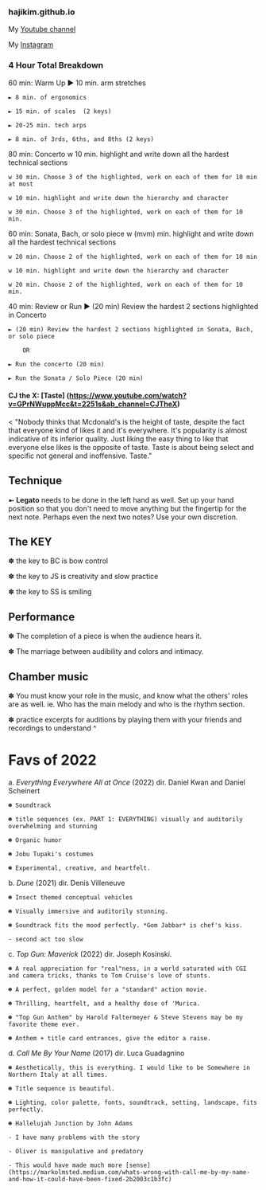 ### hajikim.github.io

My [Youtube channel](https://www.youtube.com/hajikim)

My [Instagram](https://www.instagram.com/hajis_records/) 


### 4 Hour Total Breakdown
	
60 min: Warm Up 
	► 10 min. arm stretches
	
	► 8 min. of ergonomics
	
	► 15 min. of scales  (2 keys)
	
	► 20-25 min. tech arps
	
	► 8 min. of 3rds, 6ths, and 8ths (2 keys)
	
80 min: Concerto
	w 10 min. highlight and write down all the hardest technical sections
	
	w 30 min. Choose 3 of the highlighted, work on each of them for 10 min at most
	
	w 10 min. highlight and write down the hierarchy and character
	
	w 30 min. Choose 3 of the highlighted, work on each of them for 10 min.
	
60 min: Sonata, Bach, or solo piece
	w (mvm) min. highlight and write down all the hardest technical sections
	
	w 20 min. Choose 2 of the highlighted, work on each of them for 10 min
	
	w 10 min. highlight and write down the hierarchy and character
	
	w 20 min. Choose 2 of the highlighted, work on each of them for 10 min.

40 min: Review or Run 
	► (20 min) Review the hardest 2 sections highlighted in Concerto
	
	► (20 min) Review the hardest 2 sections highlighted in Sonata, Bach, or solo piece
	
		OR
		
	► Run the concerto (20 min)
	
	► Run the Sonata / Solo Piece (20 min)

#### CJ the X: [Taste] (https://www.youtube.com/watch?v=GPrNWuppMcc&t=2251s&ab_channel=CJTheX) 
< "Nobody thinks that Mcdonald's is the height of taste, despite the fact that everyone kind of likes it and it's everywhere. It's popularity is almost indicative of its inferior quality. Just liking the easy thing to like that everyone else likes is the opposite of taste. Taste is about being select and specific not general and inoffensive. Taste."

## Technique

➼ **Legato** needs to be done in the left hand as well. Set up your hand position so that you don't need to move anything but the fingertip for the next note. Perhaps even the next two notes? Use your own discretion. 


## The KEY

✽ the key to BC is bow control

✽ the key to JS is creativity and slow practice

✽ the key to SS is smiling

## Performance

✽ The completion of a piece is when the audience hears it. 

✽ The marriage between audibility and colors and intimacy. 

## Chamber music

✽ You must know your role in the music, and know what the others' roles are as well. 
ie. Who has the main melody and who is the rhythm section. 

✽ practice excerpts for auditions by playing them with your friends and recordings to understand ^ 

# Favs of 2022

a. *Everything Everywhere All at Once* (2022) dir. Daniel Kwan and Daniel Scheinert

	☻ Soundtrack
	
	☻ title sequences (ex. PART 1: EVERYTHING) visually and auditorily overwhelming and stunning 
	
	☻ Organic humor 
	
	☻ Jobu Tupaki's costumes
	
	☻ Experimental, creative, and heartfelt. 
	

b. *Dune* (2021) dir. Denis Villeneuve

	☻ Insect themed conceptual vehicles 
	
	☻ Visually immersive and auditorily stunning. 
	
	☻ Soundtrack fits the mood perfectly. *Gom Jabbar* is chef's kiss. 
	
	- second act too slow
	
	

c. *Top Gun: Maverick* (2022) dir. Joseph Kosinski.

	☻ A real appreciation for "real"ness, in a world saturated with CGI and camera tricks, thanks to Tom Cruise's love of stunts. 
	
	☻ A perfect, golden model for a "standard" action movie. 
	
	☻ Thrilling, heartfelt, and a healthy dose of 'Murica. 
	
	☻ "Top Gun Anthem" by Harold Faltermeyer & Steve Stevens may be my favorite theme ever. 
	
	☻ Anthem + title card entrances, give the editor a raise. 
	

d. *Call Me By Your Name* (2017) dir. Luca Guadagnino

	☻ Aesthetically, this is everything. I would like to be Somewhere in Northern Italy at all times. 
	
	☻ Title sequence is beautiful. 
	
	☻ Lighting, color palette, fonts, soundtrack, setting, landscape, fits perfectly.
	
	☻ Hallelujah Junction by John Adams 
	
	- I have many problems with the story 
	
	- Oliver is manipulative and predatory 
	
	- This would have made much more [sense](https://markolmsted.medium.com/whats-wrong-with-call-me-by-my-name-and-how-it-could-have-been-fixed-2b2003c1b3fc) 

